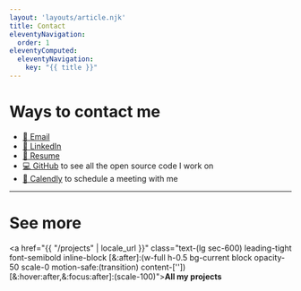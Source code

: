 ```yaml
---
layout: 'layouts/article.njk'
title: Contact
eleventyNavigation:
  order: 1
eleventyComputed:
  eleventyNavigation:
    key: "{{ title }}"
---
```


# Ways to contact me

- [📧 Email](mailto:cotlarrc@gmail.com)
- [💼 LinkedIn](https://www.linkedin.com/in/raphael-cote-sag)
- [📄 Resume](https://docs.google.com/document/d/e/2PACX-1vQxpPqn2mMkbFkYExj4nroh4VHqq7Z7E5lUf3yRIoCyfZckPIe5w9_pLtqDQak-1ym3EnVc4bn83z80/pub)
- [💻 GitHub](https://github.com/qwertyuu?tab=repositories) to see all the open source code I work on
- [📅 Calendly](https://calendly.com/raphaelcote/60min) to schedule a meeting with me

------


# See more

<a href="{{ "/projects" | locale_url }}" class="text-(lg sec-600) leading-tight font-semibold inline-block [&:after]:(w-full h-0.5 bg-current block opacity-50 scale-0 motion-safe:(transition) content-['']) [&:hover:after,&:focus:after]:(scale-100)"><strong class="text-l">All my projects <iconify-icon icon="mdi:arrow-right" inline="false" class="iconify text-xl" noobserver></iconify-icon></strong></a>